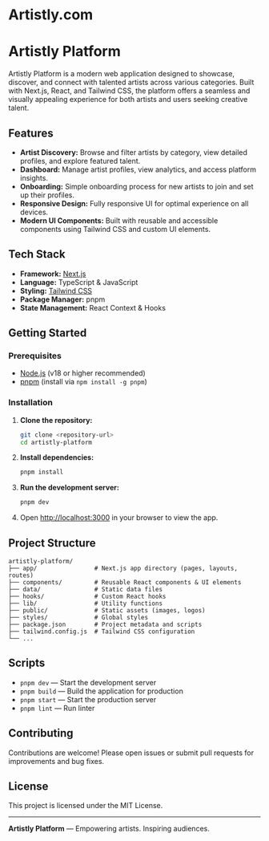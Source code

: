 ﻿# Artistly.com
# Artistly Platform

Artistly Platform is a modern web application designed to showcase, discover, and connect with talented artists across various categories. Built with Next.js, React, and Tailwind CSS, the platform offers a seamless and visually appealing experience for both artists and users seeking creative talent.

## Features

- **Artist Discovery:** Browse and filter artists by category, view detailed profiles, and explore featured talent.
- **Dashboard:** Manage artist profiles, view analytics, and access platform insights.
- **Onboarding:** Simple onboarding process for new artists to join and set up their profiles.
- **Responsive Design:** Fully responsive UI for optimal experience on all devices.
- **Modern UI Components:** Built with reusable and accessible components using Tailwind CSS and custom UI elements.

## Tech Stack

- **Framework:** [Next.js](https://nextjs.org/)
- **Language:** TypeScript & JavaScript
- **Styling:** [Tailwind CSS](https://tailwindcss.com/)
- **Package Manager:** pnpm
- **State Management:** React Context & Hooks

## Getting Started

### Prerequisites
- [Node.js](https://nodejs.org/) (v18 or higher recommended)
- [pnpm](https://pnpm.io/) (install via `npm install -g pnpm`)

### Installation

1. **Clone the repository:**
   ```sh
   git clone <repository-url>
   cd artistly-platform
   ```
2. **Install dependencies:**
   ```sh
   pnpm install
   ```
3. **Run the development server:**
   ```sh
   pnpm dev
   ```
4. Open [http://localhost:3000](http://localhost:3000) in your browser to view the app.

## Project Structure

```
artistly-platform/
├── app/                # Next.js app directory (pages, layouts, routes)
├── components/         # Reusable React components & UI elements
├── data/               # Static data files
├── hooks/              # Custom React hooks
├── lib/                # Utility functions
├── public/             # Static assets (images, logos)
├── styles/             # Global styles
├── package.json        # Project metadata and scripts
├── tailwind.config.js  # Tailwind CSS configuration
└── ...
```

## Scripts

- `pnpm dev` — Start the development server
- `pnpm build` — Build the application for production
- `pnpm start` — Start the production server
- `pnpm lint` — Run linter

## Contributing

Contributions are welcome! Please open issues or submit pull requests for improvements and bug fixes.

## License

This project is licensed under the MIT License.

---

**Artistly Platform** — Empowering artists. Inspiring audiences.
